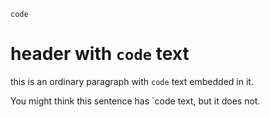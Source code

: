 `code`

# header with `code` text

this is an ordinary paragraph with `code` text embedded in it. 

You might think this sentence has `code text, but it does not. 